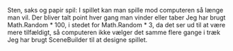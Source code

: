 Sten, saks og papir spil:
I spillet kan man spille mod computeren så længe man vil.
Der bliver talt point hver gang man vinder eller taber
Jeg har brugt Math.Random * 100, i stedet for Math.Random * 3, da det ser ud til at være mere tilfældigt, så computeren ikke vælger det samme flere gange i træk
Jeg har brugt SceneBuilder til at designe spillet.
